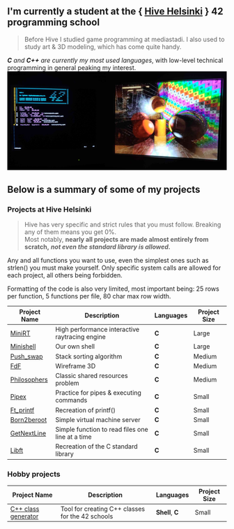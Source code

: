 ## I'm currently a student at the { [Hive Helsinki](https://www.hive.fi/) } 42 programming school

>Before Hive I studied game programming at mediastadi. I also used to study art & 3D modeling, which has come quite handy.

***C*** *and* ***C++*** *are currently my most used languages*, with low-level technical programming in general peaking my interest.<br/>
<img src="https://github.com/susikohmelo/susikohmelo/blob/main/crt_minirt.jpg"/>
## Below is a summary of some of my projects

### Projects at Hive Helsinki
>Hive has very specific and strict rules that you must follow. Breaking any of them means you get 0%.<br/>
Most notably, **nearly all projects are made almost entirely from scratch,** ***not even the standard library is allowed.***

Any and all functions you want to use, even the simplest ones such as strlen() you must make yourself. Only specific system calls are allowed for each project, all others being forbidden.

Formatting of the code is also very limited, most important being: 25 rows per function, 5 functions per file, 80 char max row width.

| Project Name  | Description | Languages | Project Size |
| ---------- | ------------- |-------------| --------- |
| [MiniRT](https://github.com/susikohmelo/minirt)            | High performance interactive raytracing engine                            | **C** | Large  |
| [Minishell](https://github.com/susikohmelo/minishell)      | Our own shell                                                             | **C** | Large  |
| [Push_swap](https://github.com/susikohmelo/push_swap)      | Stack sorting algorithm                                                   | **C** | Medium |
| [FdF](https://github.com/susikohmelo/FdF)                  | Wireframe 3D                                                              | **C** | Medium |
| [Philosophers](https://github.com/susikohmelo/philosophers)| Classic shared resources problem                                          | **C** | Medium |
| [Pipex](https://github.com/susikohmelo/pipex)              | Practice for pipes & executing commands                                   | **C** | Small |
| [Ft_printf](https://github.com/susikohmelo/ft_printf)      | Recreation of printf()                                                    | **C** | Small |
| [Born2beroot](https://github.com/susikohmelo/born2beroot)  | Simple virtual machine server                                             | **C** | Small |
| [GetNextLine](https://github.com/susikohmelo/getnextline)  | Simple function to read files one line at a time                          | **C** | Small |
| [Libft](https://github.com/susikohmelo/libft)              | Recreation of the C standard library                                      | **C** | Small |

### Hobby projects
| Project Name  | Description | Languages | Project Size |
| ---------- | ------------- |-------------| --------- |
| [C++ class generator](https://github.com/susikohmelo/42_cpp_class_generator) | Tool for creating C++ classes for the 42 schools | **Shell**, **C** | Small  |
